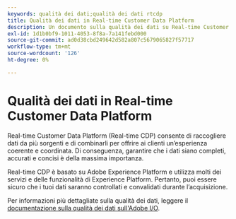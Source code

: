 ```yaml
---
keywords: qualità dei dati;qualità dei dati rtcdp
title: Qualità dei dati in Real-time Customer Data Platform
description: Un documento sulla qualità dei dati su Real-time Customer Data Platform
exl-id: 1d1b0bf9-1011-4053-8f8a-7a141febd000
source-git-commit: ad0d38cbd249642d582a807c5679065827f57717
workflow-type: tm+mt
source-wordcount: '126'
ht-degree: 0%

---
```


# Qualità dei dati in Real-time Customer Data Platform

Real-time Customer Data Platform (Real-time CDP) consente di raccogliere dati da più sorgenti e di combinarli per offrire ai clienti un’esperienza coerente e coordinata. Di conseguenza, garantire che i dati siano completi, accurati e concisi è della massima importanza.

Real-time CDP è basato su Adobe Experience Platform e utilizza molti dei servizi e delle funzionalità di Experience Platform. Pertanto, puoi essere sicuro che i tuoi dati saranno controllati e convalidati durante l’acquisizione.

Per informazioni più dettagliate sulla qualità dei dati, leggere il [documentazione sulla qualità dei dati sull&#39;Adobe I/O](../../ingestion/quality/overview.md).

